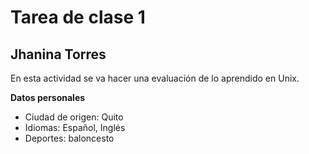 # Tarea de clase 1

## Jhanina Torres
En esta actividad se va hacer una evaluación de lo aprendido en Unix. 

**Datos personales**
- Ciudad de origen: Quito
- Idiomas: Español, Inglés
- Deportes: baloncesto


